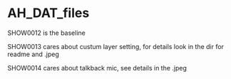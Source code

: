 # AH_DAT_files

SHOW0012 is the baseline

SHOW0013 cares about custum layer setting, for details look in the dir for readme  and .jpeg

SHOW0014 cares about talkback mic, see details in the .jpeg 
